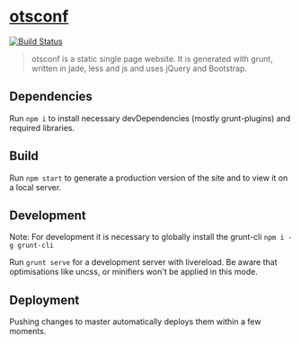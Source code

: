 # [otsconf](http://otsconf.com)

[![Build Status](https://travis-ci.org/OpenTechSchool-Dortmund/otsconf_private.svg?branch=master)](https://travis-ci.org/OpenTechSchool-Dortmund/otsconf_private)

> otsconf is a static single page website. It is generated with grunt, written in jade, less and js and uses jQuery and Bootstrap.

## Dependencies

Run `npm i` to install necessary devDependencies (mostly grunt-plugins) and required libraries.

## Build

Run `npm start` to generate a production version of the site and to view it on a local server.

## Development

Note: For development it is necessary to globally install the grunt-cli `npm i -g grunt-cli`

Run `grunt serve` for a development server with livereload. Be aware that optimisations like uncss, or minifiers won't be applied in this mode.

## Deployment

Pushing changes to master automatically deploys them within a few moments.

